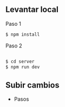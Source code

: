 ## Levantar local

Paso 1

```bash
$ npm install
```

Paso 2

```bash

$ cd server
$ npm run dev
```

## Subir cambios

- Pasos
